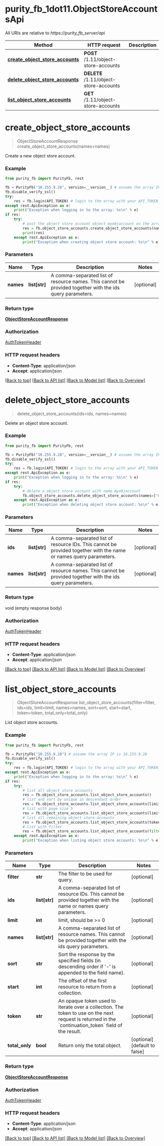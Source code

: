 # purity_fb_1dot11.ObjectStoreAccountsApi

All URIs are relative to *https://purity_fb_server/api*

Method | HTTP request | Description
------------- | ------------- | -------------
[**create_object_store_accounts**](ObjectStoreAccountsApi.md#create_object_store_accounts) | **POST** /1.11/object-store-accounts | 
[**delete_object_store_accounts**](ObjectStoreAccountsApi.md#delete_object_store_accounts) | **DELETE** /1.11/object-store-accounts | 
[**list_object_store_accounts**](ObjectStoreAccountsApi.md#list_object_store_accounts) | **GET** /1.11/object-store-accounts | 


# **create_object_store_accounts**
> ObjectStoreAccountResponse create_object_store_accounts(names=names)



Create a new object store account.

### Example 
```python
from purity_fb import PurityFb, rest

fb = PurityFb("10.255.9.28", version=__version__) # assume the array IP is 10.255.9.28
fb.disable_verify_ssl()
try:
    res = fb.login(API_TOKEN) # login to the array with your API_TOKEN
except rest.ApiException as e:
    print("Exception when logging in to the array: %s\n" % e)
if res:
    try:
        # post the object store account object myobjaccount on the array
        res = fb.object_store_accounts.create_object_store_accounts(names=["myobjaccount"])
        print(res)
    except rest.ApiException as e:
        print("Exception when creating object store account: %s\n" % e)
```

### Parameters

Name | Type | Description  | Notes
------------- | ------------- | ------------- | -------------
 **names** | **list[str]**| A comma-separated list of resource names. This cannot be provided together with the ids query parameters. | [optional] 

### Return type

[**ObjectStoreAccountResponse**](ObjectStoreAccountResponse.md)

### Authorization

[AuthTokenHeader](index.md#AuthTokenHeader)

### HTTP request headers

 - **Content-Type**: application/json
 - **Accept**: application/json

[[Back to top]](#) [[Back to API list]](index.md#endpoint-properties) [[Back to Model list]](index.md#documentation-for-models) [[Back to Overview]](index.md)

# **delete_object_store_accounts**
> delete_object_store_accounts(ids=ids, names=names)



Delete an object store account.

### Example 
```python
from purity_fb import PurityFb, rest

fb = PurityFb("10.255.9.28", version=__version__) # assume the array IP is 10.255.9.28
fb.disable_verify_ssl()
try:
    res = fb.login(API_TOKEN) # login to the array with your API_TOKEN
except rest.ApiException as e:
    print("Exception when logging in to the array: %s\n" % e)
if res:
    try:
        # delete a object store account with name myobjaccount
        fb.object_store_accounts.delete_object_store_accounts(names=["myobjaccount"])
    except rest.ApiException as e:
        print("Exception when deleting object store account: %s\n" % e)
```

### Parameters

Name | Type | Description  | Notes
------------- | ------------- | ------------- | -------------
 **ids** | **list[str]**| A comma-separated list of resource IDs. This cannot be provided together with the name or names query parameters. | [optional] 
 **names** | **list[str]**| A comma-separated list of resource names. This cannot be provided together with the ids query parameters. | [optional] 

### Return type

void (empty response body)

### Authorization

[AuthTokenHeader](index.md#AuthTokenHeader)

### HTTP request headers

 - **Content-Type**: application/json
 - **Accept**: application/json

[[Back to top]](#) [[Back to API list]](index.md#endpoint-properties) [[Back to Model list]](index.md#documentation-for-models) [[Back to Overview]](index.md)

# **list_object_store_accounts**
> ObjectStoreAccountResponse list_object_store_accounts(filter=filter, ids=ids, limit=limit, names=names, sort=sort, start=start, token=token, total_only=total_only)



List object store accounts.

### Example 
```python
from purity_fb import PurityFb, rest

fb = PurityFb("10.255.9.28") # assume the array IP is 10.255.9.28
fb.disable_verify_ssl()
try:
    res = fb.login(API_TOKEN) # login to the array with your API_TOKEN
except rest.ApiException as e:
    print("Exception when logging in to the array: %s\n" % e)
if res:
    try:
        # list all object store accounts
        res = fb.object_store_accounts.list_object_store_accounts()
        # list and sort by unique in descendant order
        res = fb.object_store_accounts.list_object_store_accounts(limit=5, sort="space.unique-")
        # list with page size 5
        res = fb.object_store_accounts.list_object_store_accounts(limit=5)
        # list all remaining object store accounts
        res = fb.object_store_accounts.list_object_store_accounts(token=res.pagination_info.continuation_token)
        # list with filter
        res = fb.object_store_accounts.list_object_store_accounts(filter='name=\'myobjaccount*\'')
    except rest.ApiException as e:
        print("Exception when listing object store accounts: %s\n" % e)
```

### Parameters

Name | Type | Description  | Notes
------------- | ------------- | ------------- | -------------
 **filter** | **str**| The filter to be used for query. | [optional] 
 **ids** | **list[str]**| A comma-separated list of resource IDs. This cannot be provided together with the name or names query parameters. | [optional] 
 **limit** | **int**| limit, should be &gt;&#x3D; 0 | [optional] 
 **names** | **list[str]**| A comma-separated list of resource names. This cannot be provided together with the ids query parameters. | [optional] 
 **sort** | **str**| Sort the response by the specified fields (in descending order if &#39;-&#39; is appended to the field name). | [optional] 
 **start** | **int**| The offset of the first resource to return from a collection. | [optional] 
 **token** | **str**| An opaque token used to iterate over a collection. The token to use on the next request is returned in the &#x60;continuation_token&#x60; field of the result. | [optional] 
 **total_only** | **bool**| Return only the total object. | [optional] [default to false]

### Return type

[**ObjectStoreAccountResponse**](ObjectStoreAccountResponse.md)

### Authorization

[AuthTokenHeader](index.md#AuthTokenHeader)

### HTTP request headers

 - **Content-Type**: application/json
 - **Accept**: application/json

[[Back to top]](#) [[Back to API list]](index.md#endpoint-properties) [[Back to Model list]](index.md#documentation-for-models) [[Back to Overview]](index.md)

